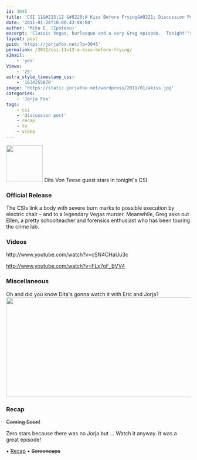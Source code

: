 ```yaml
---
id: 3045
title: 'CSI 11&#215;12 &#8220;A Kiss Before Frying&#8221; Discussion Post (Updated)'
date: '2011-01-20T10:00:43-08:00'
author: 'Mika E. (Ipstenu)'
excerpt: 'Classic Vegas, burlesque and a very Greg episode.  Tonight''s CSI promises to be titillating. <em>Updated - No Jorja, but still good!</em>'
layout: post
guid: 'https://jorjafox.net/?p=3045'
permalink: /2011/csi-11x12-a-kiss-before-frying/
s2mail:
    - 'yes'
Views:
    - '25'
astra_style_timestamp_css:
    - '1634355870'
image: 'https://static.jorjafox.net/wordpress/2011/01/akiss.jpg'
categories:
    - 'Jorja Fox'
tags:
    - csi
    - 'discussion post'
    - recap
    - tv
    - video
---
```


<img src="//static.jorjafox.net/wordpress/2011/01/akiss-100x100.jpg" alt="" title="akiss" width="100" height="100" class="alignleft size-thumbnail wp-image-3046" /> Dita Von Teese guest stars in tonight's CSI.

<h3>Official Release</h3>
The CSIs link a body with severe burn marks to possible execution by electric chair – and to a legendary Vegas murder. Meanwhile, Greg asks out Ellen, a pretty schoolteacher and forensics enthusiast who has been touring the crime lab.

<h3>Videos</h3>
http://www.youtube.com/watch?v=cSN4CHaUu3c

http://www.youtube.com/watch?v=FLx7qF_BVV4

<h3> Miscellaneous </h3>

Oh and did you know Dita's gonna watch it with Eric and Jorja?
<a href="http://twitter.com/DitaVonTeese/status/28130114038403072"><img src="//static.jorjafox.net/wordpress/2011/01/dita-tweet.jpg" alt="" title="dita-tweet" width="574" height="272" class="aligncenter size-full wp-image-3057" /></a>

<h3>Recap</h3>
<del>Coming Soon!</del>

Zero stars because there was no Jorja but ... Watch it anyway.  It was a great episode!

&bull; <a href="https://jorjafox.net/wiki/A_Kiss_Before_Frying">Recap</a>
&bull; <del>Screencaps</del>